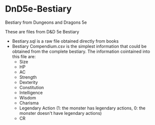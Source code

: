 # DnD5e-Bestiary
Bestiary from Dungeons and Dragons 5e

These are files from D&D 5e Bestiary

- Bestiary.sql is a raw file obtained directly from books
- Bestiary Compendium.csv is the simplest information that could be obtained from the complete bestiary.
  The information cointained into this file are:
    - Size
    - HP
    - AC
    - Strength
    - Dexterity
    - Constitution
    - Intelligence
    - Wisdom
    - Charisma
    - Legendary Action (1: the monster has legendary actions, 0: the monster doesn't have legendary actions)
    - CR
